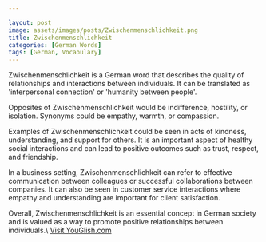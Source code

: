 ```yaml
---

layout: post
image: assets/images/posts/Zwischenmenschlichkeit.png
title: Zwischenmenschlichkeit
categories: [German Words]
tags: [German, Vocabulary]
---
```


Zwischenmenschlichkeit is a German word that describes the quality of relationships and interactions between individuals. It can be translated as 'interpersonal connection' or 'humanity between people'.

Opposites of Zwischenmenschlichkeit would be indifference, hostility, or isolation. Synonyms could be empathy, warmth, or compassion.

Examples of Zwischenmenschlichkeit could be seen in acts of kindness, understanding, and support for others. It is an important aspect of healthy social interactions and can lead to positive outcomes such as trust, respect, and friendship.

In a business setting, Zwischenmenschlichkeit can refer to effective communication between colleagues or successful collaborations between companies. It can also be seen in customer service interactions where empathy and understanding are important for client satisfaction.

Overall, Zwischenmenschlichkeit is an essential concept in German society and is valued as a way to promote positive relationships between individuals.\ <a id="yg-widget-0" class="youglish-widget" data-query="Zwischenmenschlichkeit" data-lang="german" data-components="8412" data-auto-start="0" data-bkg-color="theme_light" data-title="How%20to%20pronounce%20Zwischenmenschlichkeit%20in%20German"  rel="nofollow" href="https://youglish.com">Visit YouGlish.com</a><script async src="https://youglish.com/public/emb/widget.js" charset="utf-8"></script>